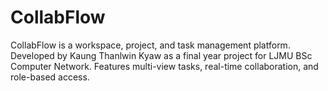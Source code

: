 # CollabFlow
CollabFlow is a workspace, project, and task management platform. Developed by Kaung Thanlwin Kyaw as a final year project for LJMU BSc Computer Network. Features multi-view tasks, real-time collaboration, and role-based access.

